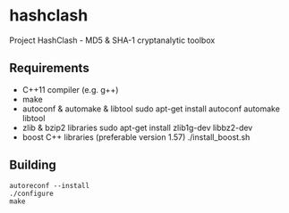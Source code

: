 # hashclash
Project HashClash - MD5 & SHA-1 cryptanalytic toolbox

## Requirements

- C++11 compiler (e.g. g++)
- make
- autoconf & automake & libtool
	sudo apt-get install autoconf automake libtool
- zlib & bzip2 libraries
	sudo apt-get install zlib1g-dev libbz2-dev
- boost C++ libraries (preferable version 1.57)
	./install_boost.sh

## Building

	autoreconf --install
	./configure
	make
